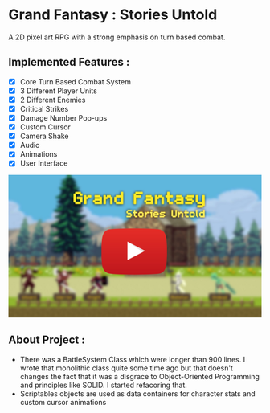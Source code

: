 # Grand Fantasy : Stories Untold
A 2D pixel art RPG with a strong emphasis on turn based combat.

## **Implemented Features :** 
- [x] Core Turn Based Combat System 
- [x] 3 Different Player Units
- [x] 2 Different Enemies
- [x] Critical Strikes
- [x] Damage Number Pop-ups
- [x] Custom Cursor
- [x] Camera Shake
- [x] Audio
- [x] Animations
- [x] User Interface

[![Grand Fantasy : Stories Untold](https://github.com/Solideizer/Grand-Fantasy---Stories-Untold/blob/master/Screenshots/1.jpg)](https://youtu.be/t7TmiDfNPU8)

## **About Project :** 
- There was a BattleSystem Class which were longer than 900 lines. I wrote that monolithic class quite some time ago but that doesn't changes the fact that it was a disgrace to Object-Oriented Programming and principles like SOLID. I started refacoring that.
- Scriptables objects are used as data containers for character stats and custom cursor animations
